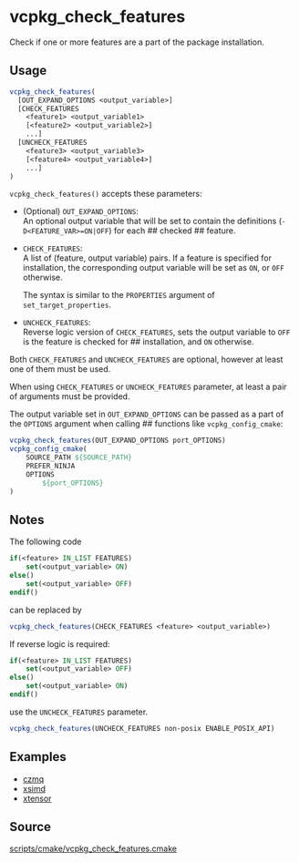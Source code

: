 # vcpkg_check_features
Check if one or more features are a part of the package installation.

## Usage
```cmake
vcpkg_check_features(
  [OUT_EXPAND_OPTIONS <output_variable>] 
  [CHECK_FEATURES
    <feature1> <output_variable1>
    [<feature2> <output_variable2>]
    ...]
  [UNCHECK_FEATURES
    <feature3> <output_variable3>
    [<feature4> <output_variable4>]
    ...]
)
```
`vcpkg_check_features()` accepts these parameters: 

* (Optional) `OUT_EXPAND_OPTIONS`:  
  An optional output variable that will be set to contain the definitions (`-D<FEATURE_VAR>=ON|OFF`) for each ## checked ## feature.
  
* `CHECK_FEATURES`:  
  A list of (feature, output variable) pairs. If a feature is specified for installation, the corresponding output 
  variable will be set as `ON`, or `OFF` otherwise.  
  
  The syntax is similar to the `PROPERTIES` argument of `set_target_properties`.

* `UNCHECK_FEATURES`:  
  Reverse logic version of `CHECK_FEATURES`, sets the output variable to `OFF` is the feature is checked for ## installation, and `ON` otherwise.

Both `CHECK_FEATURES` and `UNCHECK_FEATURES` are optional, however at least one of them must be used.

When using `CHECK_FEATURES` or `UNCHECK_FEATURES` parameter, at least a pair of arguments must be provided.

The output variable set in `OUT_EXPAND_OPTIONS` can be passed as a part of the `OPTIONS` argument when calling ## functions like `vcpkg_config_cmake`:

```cmake
vcpkg_check_features(OUT_EXPAND_OPTIONS port_OPTIONS)
vcpkg_config_cmake(
    SOURCE_PATH ${SOURCE_PATH}
    PREFER_NINJA
    OPTIONS
        ${port_OPTIONS}
)
```

## Notes

The following code

```cmake
if(<feature> IN_LIST FEATURES)
    set(<output_variable> ON)
else()
    set(<output_variable> OFF)
endif()
```
can be replaced by
```cmake
vcpkg_check_features(CHECK_FEATURES <feature> <output_variable>)
```

If reverse logic is required:

```cmake
if(<feature> IN_LIST FEATURES)
    set(<output_variable> OFF)
else()
    set(<output_variable> ON)
endif()
```

use the `UNCHECK_FEATURES` parameter.
```cmake
vcpkg_check_features(UNCHECK_FEATURES non-posix ENABLE_POSIX_API)
```

## Examples
* [czmq](https://github.com/microsoft/vcpkg/blob/master/ports/czmq/portfile.cmake)
* [xsimd](https://github.com/microsoft/vcpkg/blob/master/ports/xsimd/portfile.cmake)
* [xtensor](https://github.com/microsoft/vcpkg/blob/master/ports/xtensor/portfile.cmake)
 

## Source
[scripts/cmake/vcpkg_check_features.cmake](https://github.com/Microsoft/vcpkg/blob/master/scripts/cmake/vcpkg_check_features.cmake)

